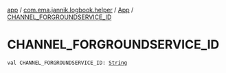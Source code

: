[app](../../index.md) / [com.ema.jannik.logbook.helper](../index.md) / [App](index.md) / [CHANNEL_FORGROUNDSERVICE_ID](./-c-h-a-n-n-e-l_-f-o-r-g-r-o-u-n-d-s-e-r-v-i-c-e_-i-d.md)

# CHANNEL_FORGROUNDSERVICE_ID

`val CHANNEL_FORGROUNDSERVICE_ID: `[`String`](https://kotlinlang.org/api/latest/jvm/stdlib/kotlin/-string/index.html)